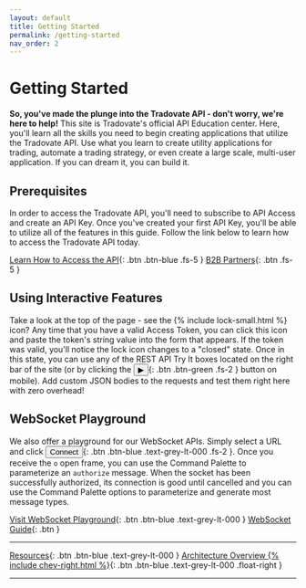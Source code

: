 ```yaml
---
layout: default
title: Getting Started
permalink: /getting-started
nav_order: 2
---
```


<script>
    window.addEventListener('load', () => {
        const TDV = Symbol.for('tdv-docs');
        const Authenticator = window[TDV].Authenticator;
        window[TDV].defineTryit({
            name: 'Hey, reader! 👋',
            excerptOnly: true,
            excerpt: `<p><strong>This is the Try-It section!</strong> You will find points of interaction here. You can click on the ${Authenticator.svgOpened(16)} icon at any time to Authorize this page with a valid Access Token. Doing so will improve your experience, allowing you to use the various interactive features found across this website.</p>`
        });
    });
</script>

# Getting Started
**So, you've made the plunge into the Tradovate API - don't worry, we're here to help!** This site is Tradovate's official API Education center. Here, you'll learn all the skills you need to begin creating applications that utilize the Tradovate API. Use what you learn to create utility applications for trading, automate a trading strategy, or even create a large scale, multi-user application. If you can dream it, you can build it.

## Prerequisites
In order to access the Tradovate API, you'll need to subscribe to API Access and create an API Key. Once you've created your first API Key, you'll be able to utilize all of the features in this guide. Follow the link below to learn how to access the Tradovate API today.

[Learn How to Access the API](https://community.tradovate.com/t/how-do-i-access-the-api/2380){: .btn .btn-blue .fs-5 } [B2B Partners](){: .btn .fs-5 }

## Using Interactive Features
Take a look at the top of the page - see the {% include lock-small.html %} icon? Any time that you have a valid Access Token, you can click this icon and paste the token's string value into the form that appears. If the token was valid, you'll notice the lock icon changes to a "closed" state. Once in this state, you can use any of the REST API Try It boxes located on the right bar of the site (or by clicking the <button>▶</button>{: .btn .btn-green .fs-2 } button on mobile). Add custom JSON bodies to the requests and test them right here with zero overhead!

## WebSocket Playground
We also offer a playground for our WebSocket APIs. Simply select a URL and click <button>Connect</button>{: .btn .btn-blue .text-grey-lt-000 .fs-2 }. Once you receive the `o` open frame, you can use the Command Palette to parameterize an `authorize` message. When the socket has been successfully authorized, its connection is good until cancelled and you can use the Command Palette options to parameterize and generate most message types.

[Visit WebSocket Playground]({{site.baseurl}}/all-ops/websockets/play){: .btn .btn-blue .text-grey-lt-000 } [WebSocket Guide]({{site.baseurl}}/wss-guide/){: .btn }

---

[Resources]({{site.baseurl}}/resources){: .btn .btn-blue .text-grey-lt-000 }
[Architecture Overview {% include chev-right.html %}]({{site.baseurl}}/architecture-overview){: .btn .btn-blue .text-grey-lt-000 .float-right }

---
